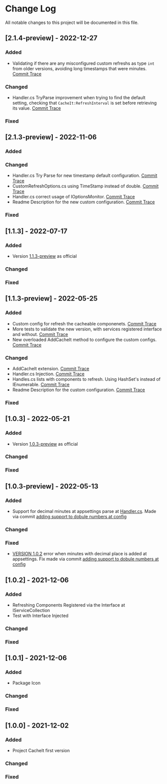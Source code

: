 
# Change Log
All notable changes to this project will be documented in this file.

## [2.1.4-preview] - 2022-12-27
  
### Added
- Validating if there are any misconfigured custom refreshs as type `int` from older versions, avoiding long timestamps that were minutes. [Commit Trace](https://github.com/duccl/cache-it/commit/871a5c093ff875f681272785b096c15ec2c5acdd)

### Changed
- Handler.cs TryParse improvement when trying to find the default setting, checking that `CacheIt:RefreshInterval` is set before retrieving its value. [Commit Trace](https://github.com/duccl/cache-it/commit/757e7a1332d31cf80b7f537b962442ffa7b9a8f9)
 
### Fixed

## [2.1.3-preview] - 2022-11-06
  
### Added

### Changed
- Handler.cs Try Parse for new timestamp default configuration. [Commit Trace](https://github.com/duccl/cache-it/commit/d8282b8b45b59908445c6472fdc99fa0fddf6e7f)
- CustomRefreshOptions.cs using TimeStamp instead of double.  [Commit Trace](https://github.com/duccl/cache-it/commit/50057a553d2d300252504d3f083a6a2766cbbc6b)
- Handler.cs correct usage of IOptionsMonitor. [Commit Trace](https://github.com/duccl/cache-it/commit/50057a553d2d300252504d3f083a6a2766cbbc6b)
- Readme Description for the new custom configuration. [Commit Trace](https://github.com/duccl/cache-it/commit/4c6ce18c0c9b4298dded541f4fde156e49096adc)
 
### Fixed

## [1.1.3] - 2022-07-17

### Added
- Version [1.1.3-preview](#113-preview---2022-05-25) as official
### Changed

### Fixed

## [1.1.3-preview] - 2022-05-25
  
### Added
- Custom config for refresh the cacheable componenets. [Commit Trace](https://github.com/duccl/cache-it/commit/bf822009973781f50e56f447bc067a96ec51a118)
- More tests to validate the new version, with services registered interface and without. [Commit Trace](https://github.com/duccl/cache-it/commit/faf908d1aab2deb0b78239a941416c485efa2849)
- New overloaded AddCacheIt method to configure the custom configs. [Commit Trace](https://github.com/duccl/cache-it/commit/72237a869bac129a4674aef5c52b93f07250c22f)

### Changed
- AddCacheIt extension. [Commit Trace](https://github.com/duccl/cache-it/commit/72237a869bac129a4674aef5c52b93f07250c22f)
- Handler.cs Injection. [Commit Trace](https://github.com/duccl/cache-it/commit/bf822009973781f50e56f447bc067a96ec51a118)
- Handles.cs lists with components to refresh. Using HashSet's instead of IEnumerable. [Commit Trace](https://github.com/duccl/cache-it/commit/bf822009973781f50e56f447bc067a96ec51a118)
- Readme Description for the custom configuration. [Commit Trace](https://github.com/duccl/cache-it/commit/46fa6f31da1b88dd357afdc700a0bd76942ecd21)
 
### Fixed

## [1.0.3] - 2022-05-21
  
### Added
- Version [1.0.3-preview](#103---2022-05-13) as official

### Changed
 
### Fixed

## [1.0.3-preview] - 2022-05-13
  
### Added
- Support for decimal minutes at appsettings parse at [Handler.cs](/src/CacheIt/Hosting/Handler.cs). Made via commit [adding support to dobule numbers at config](https://github.com/duccl/cache-it/commit/5844bc405ce87e22dc2db42602f5c9302d8e02bc)

### Changed
 
### Fixed
- [VERSION 1.0.2](#102---2021-12-06) error when minutes with decimal place is added at appsettings. Fix made via commit [adding support to dobule numbers at config](https://github.com/duccl/cache-it/commit/5844bc405ce87e22dc2db42602f5c9302d8e02bc)

## [1.0.2] - 2021-12-06
  
### Added
- Refreshing Components Registered via the Interface at IServiceCollection
- Test with Interface Injected

### Changed
 
### Fixed
 
## [1.0.1] - 2021-12-06
 
### Added
- Package Icon
   
### Changed
 
### Fixed

## [1.0.0] - 2021-12-02
 
### Added
- Project CacheIt first version
   
### Changed
 
### Fixed
